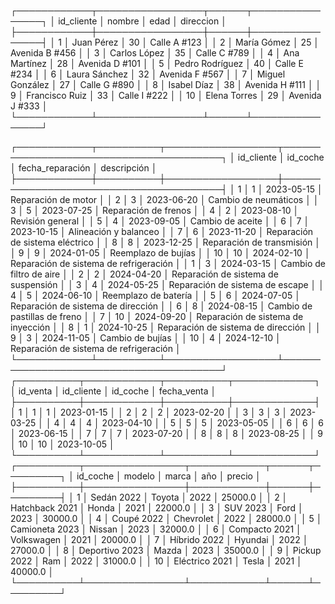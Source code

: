 ┌────────────┬─────────────────┬──────┬────────────────┐
│ id_cliente │     nombre      │ edad │   direccion    │
├────────────┼─────────────────┼──────┼────────────────┤
│ 1          │ Juan Pérez      │ 30   │ Calle A #123   │
│ 2          │ María Gómez     │ 25   │ Avenida B #456 │
│ 3          │ Carlos López    │ 35   │ Calle C #789   │
│ 4          │ Ana Martínez    │ 28   │ Avenida D #101 │
│ 5          │ Pedro Rodríguez │ 40   │ Calle E #234   │
│ 6          │ Laura Sánchez   │ 32   │ Avenida F #567 │
│ 7          │ Miguel González │ 27   │ Calle G #890   │
│ 8          │ Isabel Díaz     │ 38   │ Avenida H #111 │
│ 9          │ Francisco Ruiz  │ 33   │ Calle I #222   │
│ 10         │ Elena Torres    │ 29   │ Avenida J #333 │
└────────────┴─────────────────┴──────┴────────────────┘

┌────────────┬──────────┬──────────────────┬────────────────────────────────────────┐
│ id_cliente │ id_coche │ fecha_reparación │              descripción               │
├────────────┼──────────┼──────────────────┼────────────────────────────────────────┤
│ 1          │ 1        │ 2023-05-15       │ Reparación de motor                    │
│ 2          │ 3        │ 2023-06-20       │ Cambio de neumáticos                   │
│ 3          │ 5        │ 2023-07-25       │ Reparación de frenos                   │
│ 4          │ 2        │ 2023-08-10       │ Revisión general                       │
│ 5          │ 4        │ 2023-09-05       │ Cambio de aceite                       │
│ 6          │ 7        │ 2023-10-15       │ Alineación y balanceo                  │
│ 7          │ 6        │ 2023-11-20       │ Reparación de sistema eléctrico        │
│ 8          │ 8        │ 2023-12-25       │ Reparación de transmisión              │
│ 9          │ 9        │ 2024-01-05       │ Reemplazo de bujías                    │
│ 10         │ 10       │ 2024-02-10       │ Reparación de sistema de refrigeración │
│ 1          │ 3        │ 2024-03-15       │ Cambio de filtro de aire               │
│ 2          │ 2        │ 2024-04-20       │ Reparación de sistema de suspensión    │
│ 3          │ 4        │ 2024-05-25       │ Reparación de sistema de escape        │
│ 4          │ 5        │ 2024-06-10       │ Reemplazo de batería                   │
│ 5          │ 6        │ 2024-07-05       │ Reparación de sistema de dirección     │
│ 6          │ 8        │ 2024-08-15       │ Cambio de pastillas de freno           │
│ 7          │ 10       │ 2024-09-20       │ Reparación de sistema de inyección     │
│ 8          │ 1        │ 2024-10-25       │ Reparación de sistema de dirección     │
│ 9          │ 3        │ 2024-11-05       │ Cambio de bujías                       │
│ 10         │ 4        │ 2024-12-10       │ Reparación de sistema de refrigeración │
└────────────┴──────────┴──────────────────┴────────────────────────────────────────┘
┌──────────┬────────────┬──────────┬─────────────┐
│ id_venta │ id_cliente │ id_coche │ fecha_venta │
├──────────┼────────────┼──────────┼─────────────┤
│ 1        │ 1          │ 1        │ 2023-01-15  │
│ 2        │ 2          │ 2        │ 2023-02-20  │
│ 3        │ 3          │ 3        │ 2023-03-25  │
│ 4        │ 4          │ 4        │ 2023-04-10  │
│ 5        │ 5          │ 5        │ 2023-05-05  │
│ 6        │ 6          │ 6        │ 2023-06-15  │
│ 7        │ 7          │ 7        │ 2023-07-20  │
│ 8        │ 8          │ 8        │ 2023-08-25  │
│ 9        │ 10         │ 10       │ 2023-10-05  │
└──────────┴────────────┴──────────┴─────────────┘
┌──────────┬────────────────┬────────────┬──────┬─────────┐
│ id_coche │     modelo     │   marca    │ año  │ precio  │
├──────────┼────────────────┼────────────┼──────┼─────────┤
│ 1        │ Sedán 2022     │ Toyota     │ 2022 │ 25000.0 │
│ 2        │ Hatchback 2021 │ Honda      │ 2021 │ 22000.0 │
│ 3        │ SUV 2023       │ Ford       │ 2023 │ 30000.0 │
│ 4        │ Coupé 2022     │ Chevrolet  │ 2022 │ 28000.0 │
│ 5        │ Camioneta 2023 │ Nissan     │ 2023 │ 32000.0 │
│ 6        │ Compacto 2021  │ Volkswagen │ 2021 │ 20000.0 │
│ 7        │ Híbrido 2022   │ Hyundai    │ 2022 │ 27000.0 │
│ 8        │ Deportivo 2023 │ Mazda      │ 2023 │ 35000.0 │
│ 9        │ Pickup 2022    │ Ram        │ 2022 │ 31000.0 │
│ 10       │ Eléctrico 2021 │ Tesla      │ 2021 │ 40000.0 │
└──────────┴────────────────┴────────────┴──────┴─────────┘